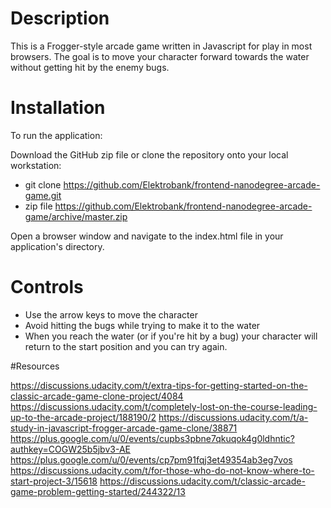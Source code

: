 # Description

This is a Frogger-style arcade game written in Javascript for play in most browsers. The goal is to move your character forward towards the water without getting hit by the enemy bugs. 

# Installation

  To run the application:
  
Download the GitHub zip file or clone the repository onto your local workstation:
- git clone https://github.com/Elektrobank/frontend-nanodegree-arcade-game.git
- zip file https://github.com/Elektrobank/frontend-nanodegree-arcade-game/archive/master.zip

Open a browser window and navigate to the index.html file in your application's directory.

# Controls

  - Use the arrow keys to move the character
  - Avoid hitting the bugs while trying to make it to the water
  - When you reach the water (or if you're hit by a bug) your character will return to the start position and you can try again.

#Resources

https://discussions.udacity.com/t/extra-tips-for-getting-started-on-the-classic-arcade-game-clone-project/4084
https://discussions.udacity.com/t/completely-lost-on-the-course-leading-up-to-the-arcade-project/188190/2
https://discussions.udacity.com/t/a-study-in-javascript-frogger-arcade-game-clone/38871
https://plus.google.com/u/0/events/cupbs3pbne7qkuqok4g0ldhntic?authkey=COGW25b5jbv3-AE
https://plus.google.com/u/0/events/cp7pm91fqj3et49354ab3eg7vos
https://discussions.udacity.com/t/for-those-who-do-not-know-where-to-start-project-3/15618
https://discussions.udacity.com/t/classic-arcade-game-problem-getting-started/244322/13



